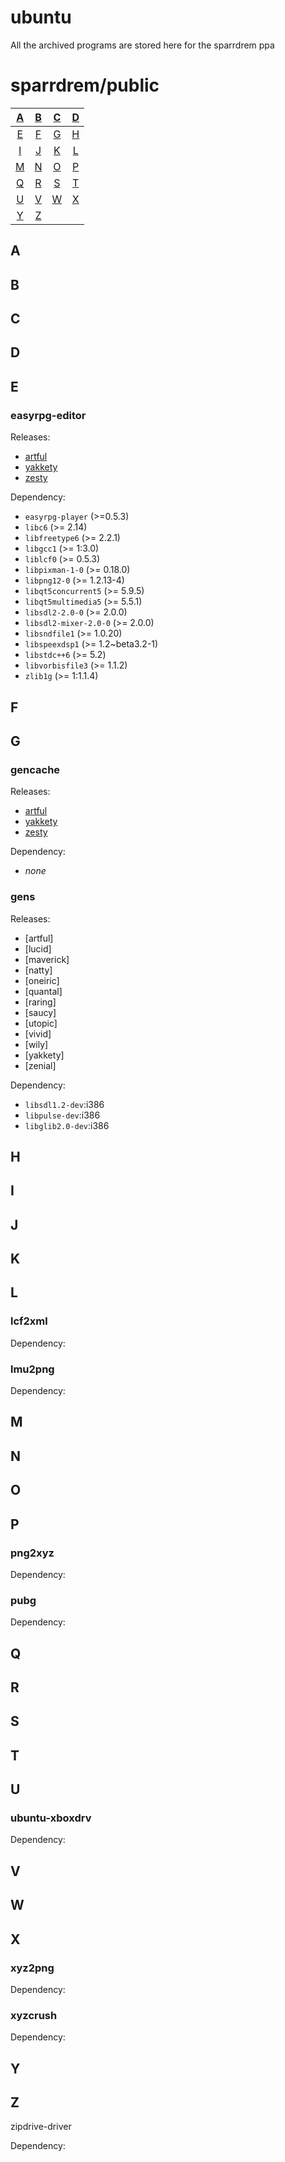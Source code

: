 # ubuntu

All the archived programs are stored here for the sparrdrem ppa

# sparrdrem/public

| [A](#a)     | [B](#b)     | [C](#c)     | [D](#d)     |
| :---: | :---: | :---: | :---: |
| [E](#e)     | [F](#f)     | [G](#g)     | [H](#h)     |
| [I](#i)     | [J](#j)     | [K](#k)     | [L](#l)     |
| [M](#m)     | [N](#n)     | [O](#o)     | [P](#p)     |
| [Q](#q)     | [R](#r)     | [S](#s)     | [T](#t)     |
| [U](#u)     | [V](#v)     | [W](#w)     | [X](#x)     |
| [Y](#y)     | [Z](#z)     |       |       |

## A

## B

## C

## D

## E

### easyrpg-editor

Releases:
* [artful](https://github.com/sparrdrem/ubuntu/releases/download/v1.0.0-3-editor/easyrpg-editor_1.0.0-3_all_artful.zip)
* [yakkety](https://github.com/sparrdrem/ubuntu/releases/download/v1.0.0-3-editor/easyrpg-editor_1.0.0-3_all_yakkety.zip)
* [zesty](https://github.com/sparrdrem/ubuntu/releases/download/v1.0.0-3-editor/easyrpg-editor_1.0.0-3_all_zesty.zip)

Dependency:
* `easyrpg-player` (>=0.5.3)
* `libc6` (>= 2.14)
* `libfreetype6` (>= 2.2.1)
* `libgcc1` (>= 1:3.0)
* `liblcf0` (>= 0.5.3)
* `libpixman-1-0` (>= 0.18.0)
* `libpng12-0` (>= 1.2.13-4)
* `libqt5concurrent5` (>= 5.9.5)
* `libqt5multimedia5` (>= 5.5.1)
* `libsdl2-2.0-0` (>= 2.0.0)
* `libsdl2-mixer-2.0-0` (>= 2.0.0)
* `libsndfile1` (>= 1.0.20)
* `libspeexdsp1` (>= 1.2~beta3.2-1)
* `libstdc++6` (>= 5.2)
* `libvorbisfile3` (>= 1.1.2)
* `zlib1g` (>= 1:1.1.4)

## F

## G

### gencache

Releases:
* [artful](https://github.com/sparrdrem/ubuntu/releases/download/v1.0.0-6-gencache/gencache_1.0.0-6_all_artful.zip)
* [yakkety](https://github.com/sparrdrem/ubuntu/releases/download/v1.0.0-6-gencache/gencache_1.0.0-6_all_yakkety.zip)
* [zesty](https://github.com/sparrdrem/ubuntu/releases/download/v1.0.0-6-gencache/gencache_1.0.0-6_all_zesty.zip)

Dependency:
* _none_

### gens

Releases:
* [artful]
* [lucid]
* [maverick]
* [natty]
* [oneiric]
* [quantal]
* [raring]
* [saucy]
* [utopic]
* [vivid]
* [wily]
* [yakkety]
* [zenial]

Dependency: 
* `libsdl1.2-dev`:i386
* `libpulse-dev`:i386
* `libglib2.0-dev`:i386

## H

## I

## J

## K

## L

### lcf2xml

Dependency: 

### lmu2png

Dependency: 

## M

## N

## O

## P

### png2xyz

Dependency: 

### pubg

Dependency:

## Q

## R

## S

## T

## U

### ubuntu-xboxdrv

Dependency: 

## V

## W

## X

### xyz2png

Dependency: 

### xyzcrush

Dependency: 

## Y

## Z

zipdrive-driver

Dependency: 
